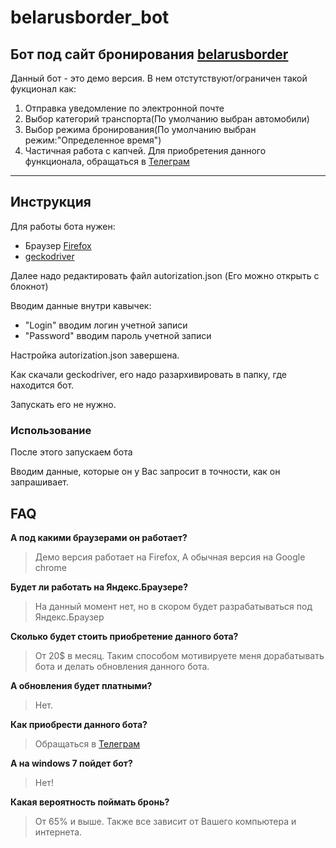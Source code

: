 # belarusborder_bot
Бот под сайт бронирования [belarusborder](https://belarusborder.by/)
---
Данный бот - это демо версия. 
В нем отстутствуют/ограничен такой фукционал как:
1.  Отправка уведомление по электронной почте
2.  Выбор категорий транспорта(По умолчанию выбран автомобили)
3.  Выбор режима бронирования(По умолчанию выбран режим:"Определенное время")
4.  Частичная работа с капчей.
Для приобретения данного функционала, обращаться в [Телеграм](https://t.me/Necrodead)
---
## Инструкция
Для работы бота нужен: 
-   Браузер [Firefox](https://download.mozilla.org/?product=firefox-stub&os=win&lang=ru)
-   [geckodriver](https://github.com/mozilla/geckodriver/releases/download/v0.30.0/geckodriver-v0.30.0-win64.zip)

Далее надо редактировать файл autorization.json (Его можно открыть с блокнот)

Вводим данные внутри кавычек:
-   "Login" вводим логин учетной записи
-   "Password" вводим пароль учетной записи

Настройка autorization.json завершена.

Как скачали geckodriver, его надо разархивировать в папку, где находится бот.

Запускать его не нужно.

### Использование
После этого запускаем бота

Вводим данные, которые он у Вас запросит в точности, как он запрашивает.

## FAQ

**А под какими браузерами он работает?**

>Демо версия работает на Firefox, А обычная версия на Google chrome

**Будет ли работать на Яндекс.Браузере?**

>На данный момент нет, но в скором будет разрабатываться под Яндекс.Браузер

**Сколько будет стоить приобретение данного бота?**

>От 20$ в месяц. Таким способом мотивируете меня дорабатывать бота и делать обновления данного бота.

**А обновления будет платными?**

>Нет.

**Как приобрести данного бота?**

>Обращаться в [Телеграм](https://t.me/Necrodead)

**А на windows 7 пойдет бот?**

>Нет!

**Какая вероятность поймать бронь?**

>От 65% и выше. Также все зависит от Вашего компьютера и интернета. 